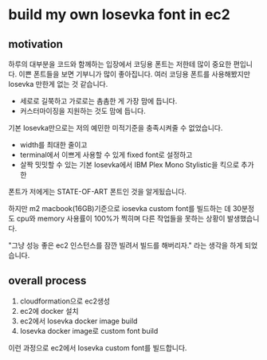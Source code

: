 # build my own Iosevka font in ec2
## motivation
하루의 대부분을 코드와 함께하는 입장에서 코딩용 폰트는 저한테 많이 중요한 편입니다.
이쁜 폰트들을 보면 기부니가 많이 좋아집니다. 여러 코딩용 폰트를 사용해봤지만 Iosevka 만한게 없는 것 같습니다.

- 세로로 길쭉하고 가로로는 촘촘한 게 가장 맘에 듭니다.
- 커스터마이징을 지원하는 것도 맘에 듭니다.

기본 Iosevka만으로는 저의 예민한 미적기준을 충족시켜줄 수 없었습니다. 

- width를 최대한 줄이고
- terminal에서 이쁘게 사용할 수 있게 fixed font로 설정하고
- 살짝 밋밋할 수 있는 기본 Iosevka에서 IBM Plex Mono Stylistic을 킥으로 추가한

폰트가 저에게는 STATE-OF-ART 폰트인 것을 알게됬습니다. 

하지만 m2 macbook(16GB)기준으로 iosevka custom font를 빌드하는 데 30분정도 cpu와 memory 사용률이 100%가 찍히며 다른 작업들을 못하는 상황이 발생했습니다.

"그냥 성능 좋은 ec2 인스턴스를 잠깐 빌려서 빌드를 해버리자." 라는 생각을 하게 되었습니다.

## overall process
1. cloudformation으로 ec2생성
2. ec2에 docker 설치
3. ec2에서 Iosevka docker image build
4. Iosevka docker image로 custom font build

이런 과정으로 ec2에서 Iosevka custom font를 빌드합니다.


